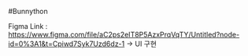 #Bunnython
<Manager mode>


Figma Link : https://www.figma.com/file/aC2ps2eIT8P5AzxPrqVqTY/Untitled?node-id=0%3A1&t=Cpiwd7Syk7Uzd6dz-1
-> UI 구현
